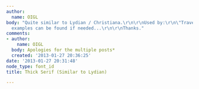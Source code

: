 ```yaml
---
author:
  name: OIGL
body: "Quite similar to Lydian / Christiana.\r\n\r\nUsed by:\r\n\"Traven T. Croves\"\r\n\r\nMore
  examples can be found if needed...\r\n\r\nThanks."
comments:
- author:
    name: OIGL
  body: Apologies for the multiple posts*
  created: '2013-01-27 20:36:25'
date: '2013-01-27 20:31:48'
node_type: font_id
title: Thick Serif (Similar to Lydian)

---
```

